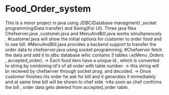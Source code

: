 # Food_Order_system
   This Is a minor project in java using JDBC(Database managment) ,socket programming(Data transfer) and Swing(For UI).
   Three java files Chefserver.java ,customer.java and MenuAndBill.java works simultaneously .
   #customer.java will show the initial options for customer to order food and to see bill.
   #MenuAndBill.java provides a backend support to transfer the order data to chefserver.java using socket programming.
   #Chefserver fetch the data and add it to jdbc database whic contains 3 tables
     i.e(Menu ,Orders , accepted_order).
    -> Each food item have a unique id , which is converted to string by combining id's of all order with table number.
    -> this string will br recieved by chefserver through socket prog. and decoded.
    -> Once customer finishes his order he ask for bill and it generates it immediately and at same time bill will be shown to chef side
    ->As soon as chef confirms the bill , order data gets deleted from accepted_order table.
